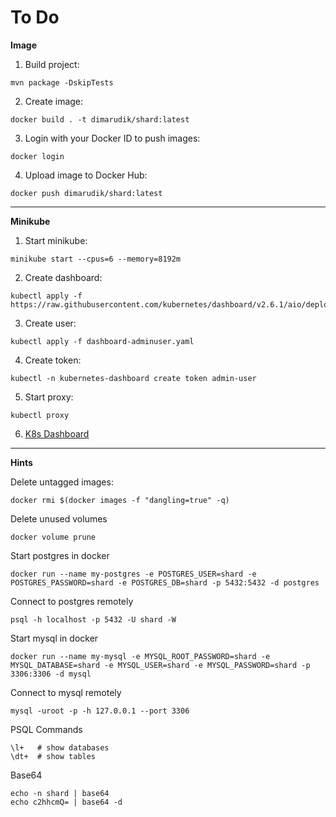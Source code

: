 # To Do

**Image**

1. Build project:

```
mvn package -DskipTests
```

2. Create image:

```
docker build . -t dimarudik/shard:latest
```

3. Login with your Docker ID to push images:

```
docker login
```

4. Upload image to Docker Hub:

```
docker push dimarudik/shard:latest
```

---

**Minikube**

1. Start minikube:

```
minikube start --cpus=6 --memory=8192m
```

2. Create dashboard:

```
kubectl apply -f https://raw.githubusercontent.com/kubernetes/dashboard/v2.6.1/aio/deploy/recommended.yaml
```

3. Create user:

```
kubectl apply -f dashboard-adminuser.yaml
```

4. Create token:

```
kubectl -n kubernetes-dashboard create token admin-user
```

5. Start proxy:

```
kubectl proxy
```

6. [K8s Dashboard](http://localhost:8001/api/v1/namespaces/kubernetes-dashboard/services/https:kubernetes-dashboard:/proxy/)

---

**Hints**

Delete untagged images:

```
docker rmi $(docker images -f "dangling=true" -q)
```

Delete unused volumes

```
docker volume prune
```

Start postgres in docker

```
docker run --name my-postgres -e POSTGRES_USER=shard -e POSTGRES_PASSWORD=shard -e POSTGRES_DB=shard -p 5432:5432 -d postgres
```

Connect to postgres remotely

```
psql -h localhost -p 5432 -U shard -W
```

Start mysql in docker

```
docker run --name my-mysql -e MYSQL_ROOT_PASSWORD=shard -e MYSQL_DATABASE=shard -e MYSQL_USER=shard -e MYSQL_PASSWORD=shard -p 3306:3306 -d mysql
```

Connect to mysql remotely

```
mysql -uroot -p -h 127.0.0.1 --port 3306
```

PSQL Commands

```
\l+   # show databases
\dt+  # show tables
```

Base64

```
echo -n shard | base64
echo c2hhcmQ= | base64 -d
```